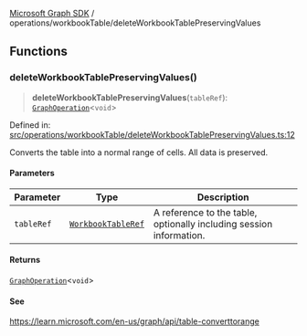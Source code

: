 [Microsoft Graph SDK](../../README.md) / operations/workbookTable/deleteWorkbookTablePreservingValues

## Functions

### deleteWorkbookTablePreservingValues()

> **deleteWorkbookTablePreservingValues**(`tableRef`): [`GraphOperation`](../../GraphOperation.md#graphoperation)\<`void`\>

Defined in: [src/operations/workbookTable/deleteWorkbookTablePreservingValues.ts:12](https://github.com/Future-Secure-AI/microsoft-graph/blob/main/src/operations/workbookTable/deleteWorkbookTablePreservingValues.ts#L12)

Converts the table into a normal range of cells. All data is preserved.

#### Parameters

| Parameter | Type | Description |
| ------ | ------ | ------ |
| `tableRef` | [`WorkbookTableRef`](../../models/WorkbookTableRef.md#workbooktableref) | A reference to the table, optionally including session information. |

#### Returns

[`GraphOperation`](../../GraphOperation.md#graphoperation)\<`void`\>

#### See

https://learn.microsoft.com/en-us/graph/api/table-converttorange
